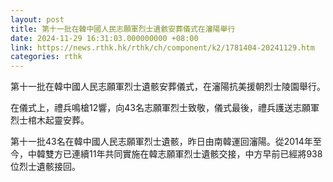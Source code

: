 ```yaml
---
layout: post
title: 第十一批在韓中國人民志願軍烈士遺骸安葬儀式在瀋陽舉行
date: 2024-11-29 16:31:03.000000000 +08:00
link: https://news.rthk.hk/rthk/ch/component/k2/1781404-20241129.htm
categories: rthk
---
```


第十一批在韓中國人民志願軍烈士遺骸安葬儀式，在瀋陽抗美援朝烈士陵園舉行。

在儀式上，禮兵鳴槍12響，向43名志願軍烈士致敬，儀式最後，禮兵護送志願軍烈士棺木起靈安葬。

第十一批43名在韓中國人民志願軍烈士遺骸，昨日由南韓運回瀋陽。從2014年至今，中韓雙方已連續11年共同實施在韓志願軍烈士遺骸交接，中方早前已經將938位烈士遺骸接回。

